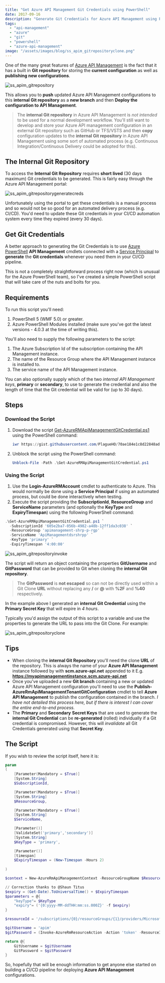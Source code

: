 ```yaml
---
title: "Get Azure API Management Git Credentials using PowerShell"
date: 2017-09-16
description: "Generate Git Credentials for Azure API Management using PowerShell"
tags:
  - "api-management"
  - "azure"
  - "git"
  - "powershell"
  - "azure-api-management"
image: "/assets/images/blog/ss_apim_gitrepositoryclone.png"
---
```


One of the many great features of [Azure API Management](https://azure.microsoft.com/en-us/services/api-management/) is the fact that it has a built in **Git repository** for storing the **current configuration** as well as **publishing new configurations**.

![ss_apim_gitrepository](/assets/images/blog/ss_apim_gitrepository.png)

This allows you to **push** updated Azure API Management configurations to this **internal Git repository** as a **new branch** and then **Deploy the configuration to API Management**.

> The **internal Git repository** in Azure API Management is _not intended_ to be used for a normal development workflow. You'll still want to develop and store your Azure API management configuration in an external Git repository such as GitHub or TFS/VSTS and then **copy** configuration updates to the **internal Git repository** in Azure API Management using some sort of automated process (e.g. Continuous Integration/Continuous Delivery could be adopted for this).

## The Internal Git Repository

To access the **Internal Git Repository** requires **short lived** (30 days maximum) Git credentials to be generated. This is fairly easy through the Azure API Management portal:

![ss_apim_gitrepositorygeneratecreds](/assets/images/blog/ss_apim_gitrepositorygeneratecreds.png)

Unfortunately using the portal to get these credentials is a manual process and so would not be so good for an automated delivery process (e.g. CI/CD). You'd need to update these Git credentials in your CI/CD automation system every time they expired (every 30 days).

## Get Git Credentials

A better approach to generating the Git Credentials is to use [Azure PowerShell](https://docs.microsoft.com/en-us/powershell/azure/install-azurerm-ps?view=azurermps-4.3.1) **API Management** cmdlets connected with a [Service Principal](https://docs.microsoft.com/en-us/azure/active-directory/develop/active-directory-application-objects) to **generate** the **Git credentials** whenever you need them in your CI/CD pipeline.

This is not a completely straightforward process right now (which is unusual for the Azure PowerShell team), so I've created a simple PowerShell script that will take care of the nuts and bolts for you.

## Requirements

To run this script you'll need:

1. PowerShell 5 (WMF 5.0) or greater.
1. Azure PowerShell Modules installed (make sure you've got the latest versions - 4.0.3 at the time of writing this).

You'll also need to supply the following parameters to the script:

1. The Azure Subscription Id of the subscription containing the API Management instance.
1. The name of the Resource Group where the API Management instance is installed to.
1. The service name of the API Management instance.

You can also optionally supply which of the two _internal API Management keys_, **primary** or **secondary**, to use to generate the credential and also the length of time that the Git credential will be valid for (up to 30 days).

## Steps

### Download the Script

1. Download the script [Get-AzureRMApiManagementGitCredential.ps1](70ae184e1c8d22848ade6a7bc0f8255d) using the PowerShell command:

    ```powershell
    iwr https://gist.githubusercontent.com/PlagueHO/70ae184e1c8d22848ade6a7bc0f8255d/raw/a9ca51e690c04654dfcb934ccbc7ca9358c97f08/Get-AzureRMApiManagementGitCredential.ps1 -OutFile Get-AzureRMApiManagementGitCredential.ps1
    ```

1. Unblock the script using the PowerShell command:

    ```powershell
    Unblock-File -Path .\Get-AzureRMApiManagementGitCredential.ps1
    ```

### Using the Script

1. Use the **Login-AzureRMAccount** cmdlet to authenticate to Azure. This would normally be done using a **Service Principal** if using an automated process, but could be done interactively when testing.
1. Execute the script providing the **SubscriptionId**, **ResourceGroup** and **ServiceName** parameters (and optionally the **KeyType** and **ExpiryTimespan**) using the following PowerShell command:

```powershell
.\Get-AzureRMApiManagementGitCredential.ps1 `
  -SubscriptionId '605e2ba7-056b-4982-a48b-12ff1da3c038' `
  -ResourceGroup 'apimanagement-shrp-p-rgp' `
  -ServiceName 'ApiManagementdsrshrpp' `
  -KeyType 'primary' `
  -ExpiryTimespan '4:00:00'
```

![ss_apim_gitrepositoryinvoke](/assets/images/blog/ss_apim_gitrepositoryinvoke.png)

The script will return an object containing the properties **GitUsername** and **GitPassword** that can be provided to Git when cloning the **internal Git repository**.

> The **GitPassword** is **not escaped** so can not be directly used within a Git Clone **URL** without replacing any **/** or **@** with **%2F** and **%40** respectively.

In the example above I generated an **internal Git Credential** using the **Primary Secret Key** that will expire in _4 hours_.

Typically you'd assign the output of this script to a variable and use the properties to generate the URL to pass into the Git Clone. For example:

![ss_apim_gitrepositoryclone](/assets/images/blog/ss_apim_gitrepositoryclone.png)

## Tips

- When cloning the **internal Git Repository** you'll need the clone **URL** of the repository. This is always the name of your **Azure API Management** instance followed by with **scm.azure-api.net** appended to it E.g. **https://myapimanagementinstance.scm.azure-api.net**
- Once you've uploaded a new **Git branch** containing a new or updated Azure API Management configuration you'll need to use the **Publish-AzureRmApiManagementTenantGitConfiguration** cmdlet to tell **Azure API Management** to publish the configuration contained in the branch. _I have not detailed this process here, but if there is interest I can cover the entire end-to-end process._
- The **Primary** and **Secondary** **Secret Keys** that are used to generate the **internal Git Credential** can be **re-generated** (rolled) individually if a Git credential is compromised. However, this will _invalidate_ all Git Credentials generated using that **Secret Key**.

## The Script

If you wish to review the script itself, here it is:

```powershell
param
(
    [Parameter(Mandatory = $True)]
    [System.String]
    $SubscriptionId,

    [Parameter(Mandatory = $True)]
    [System.String]
    $ResourceGroup,

    [Parameter(Mandatory = $True)]
    [System.String]
    $ServiceName,

    [Parameter()]
    [ValidateSet('primary','secondary')]
    [System.String]
    $KeyType = 'primary',

    [Parameter()]
    [timespan]
    $ExpiryTimespan = (New-Timespan -Hours 2)
    
)

$context = New-AzureRmApiManagementContext -ResourceGroupName $ResourceGroup -ServiceName $ServiceName

// Correction thanks to @Shaun Titus
$expiry = (Get-Date).ToUniversalTime() + $ExpiryTimespan
$parameters = @{
    "keyType"= $KeyType
    "expiry"= ('{0:yyyy-MM-ddTHH:mm:ss.000Z}' -f $expiry)
}

$resourceId = '/subscriptions/{0}/resourceGroups/{1}/providers/Microsoft.ApiManagement/service/{2}/users/git' -f $SubscriptionId,$ResourceGroup,$ServiceName

$gitUsername = 'apim'
$gitPassword = (Invoke-AzureRmResourceAction -Action 'token' -ResourceId $resourceId -Parameters $parameters -ApiVersion '2016-10-10' -Force).Value

return @{
    GitUsername = $gitUsername
    GitPassword = $gitPassword
}
```

So, hopefully that will be enough information to get anyone else started on building a CI/CD pipeline for deploying **Azure API Management** configurations.
